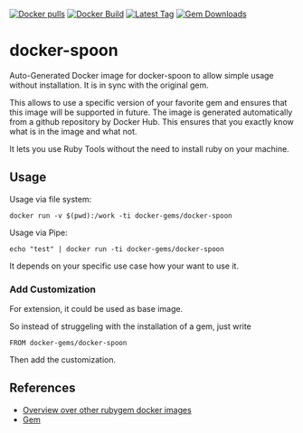 [![Docker pulls](https://img.shields.io/docker/pulls/rubygem/docker-spoon.svg)](https://hub.docker.com/r/rubygem/docker-spoon/)
[![Docker Build](https://img.shields.io/docker/automated/rubygem/docker-spoon.svg)](https://hub.docker.com/r/rubygem/docker-spoon/)
[![Latest Tag](https://img.shields.io/github/tag/docker-rubygem/docker-spoon.svg)](https://hub.docker.com/r/rubygem/docker-spoon/)
[![Gem Downloads](https://img.shields.io/gem/dt/docker-spoon.svg)](https://rubygems.org/gems/docker-spoon/)
# docker-spoon

Auto-Generated Docker image for docker-spoon to allow simple usage without installation.
It is in sync with the original gem.

This allows to use a specific version of your favorite gem and ensures that this image will be supported in future.
The image is generated automatically from a github repository by Docker Hub.
This ensures that you exactly know what is in the image and what not.

It lets you use Ruby Tools without the need to install ruby on your machine.

## Usage

Usage via file system:

`docker run -v $(pwd):/work -ti docker-gems/docker-spoon`

Usage via Pipe:

`echo "test" | docker run -ti docker-gems/docker-spoon`

It depends on your specific use case how your want to use it.

### Add Customization

For extension, it could be used as base image.

So instead of struggeling with the installation of a gem, just write

`FROM docker-gems/docker-spoon`

Then add the customization.

## References

 - [Overview over other rubygem docker images](https://github.com/thinkbot/docker-rubygem)
 - [Gem](https://rubygems.org/gems/docker-spoon/)

